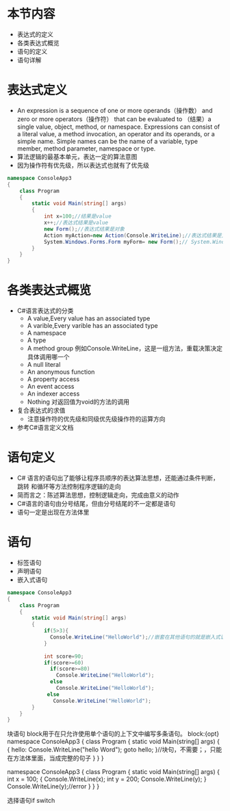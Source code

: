 # 本节内容 
* 表达式的定义  
* 各类表达式概览 
* 语句的定义 
* 语句详解 

# 表达式定义
* An expression is a sequence of one or more operands（操作数） and zero or more operators（操作符） that can be evaluated 
to （结果）a single value, object, method, or namespace. Expressions can consist of a literal value, a method 
invocation, an operator and its operands, or a simple name. Simple names can be the name of a variable, 
type member, method parameter, namespace or type.
* 算法逻辑的最基本单元，表达一定的算法意图  
* 因为操作符有优先级，所以表达式也就有了优先级  
```csharp
namespace ConsoleApp3
{
    class Program
    {
        static void Main(string[] args)
        {
            int x=100;//结果是value
            x++;//表达式结果是value
            new Form();//表达式结果是对象
            Action myAction=new Action(Console.WriteLine);//表达式结果是方法
            System.Windows.Forms.Form myForm= new Form();// System.Windows.Forms表达式得到命名空间
        }
    }
}
```

# 各类表达式概览 
* C#语言表达式的分类 
  * A value,Every value has an associated type
  * A varible,Every varible has an associated type
  * A namespace
  * A type
  * A method group 例如Console.WriteLine，这是一组方法，重载决策决定具体调用哪一个
  * A null literal 
  * An anonymous function
  * A property access
  * An event access
  * An indexer access
  * Nothing 对返回值为void的方法的调用
* 复合表达式的求值
  * 注意操作符的优先级和同级优先级操作符的运算方向
* 参考C#语言定义文档

# 语句定义
* C# 语言的语句出了能够让程序员顺序的表达算法思想，还能通过条件判断，跳转
和循环等方法控制程序逻辑的走向
* 简而言之：陈述算法思想，控制逻辑走向，完成由意义的动作
* C#语言的语句由分号结尾，但由分号结尾的不一定都是语句  
* 语句一定是出现在方法体里 


# 语句
* 标签语句
* 声明语句
* 嵌入式语句
```csharp
namespace ConsoleApp3
{
    class Program
    {
        static void Main(string[] args)
        {
            if(5>3){
              Console.WriteLine("HelloWorld");//嵌套在其他语句的就是嵌入式语句
            }
            
            int score=90;
            if(score>=60)
              if(score>=80)
                Console.WriteLine("HelloWorld");
              else
                Console.WriteLine("HelloWorld");
             else
               Console.WriteLine("HelloWorld");
        }
    }
}
```


块语句
block用于在只允许使用单个语句的上下文中编写多条语句。
 block:{opt}
 namespace ConsoleApp3
{
    class Program
    {
        static void Main(string[] args)
        {
            {
            hello: Console.WriteLine("hello Word");
            goto hello;
            }//块句，不需要；，只能在方法体里面，当成完整的句子
        }
    }
}

namespace ConsoleApp3
{
    class Program
    {
        static void Main(string[] args)
        {
            int x = 100;
            {
                Console.WriteLine(x);
                int y = 200;
                Console.WriteLine(y);
            }
            Console.WriteLine(y);//error
        }
    }
}


选择语句if  switch
